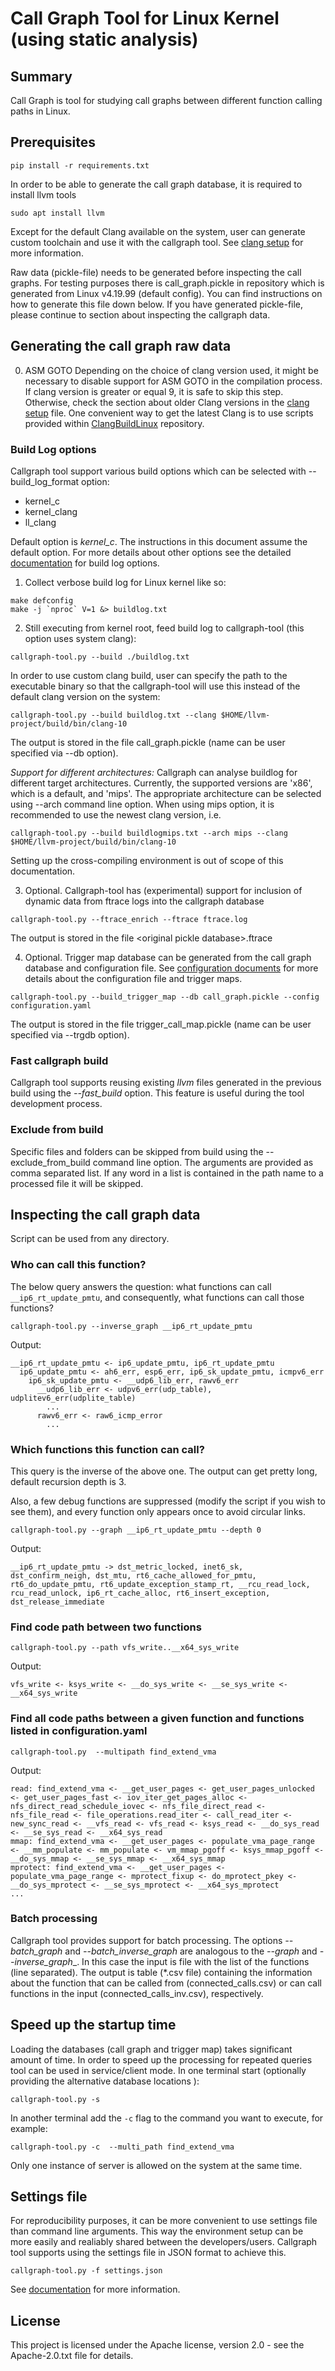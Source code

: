 <!--
SPDX-FileCopyrightText: 2020 Bayerische Motoren Werke Aktiengesellschaft (BMW AG)

SPDX-License-Identifier: Apache-2.0
-->

# Call Graph Tool for Linux Kernel (using static analysis)

## Summary

Call Graph is tool for studying call graphs between different function calling paths in Linux. 


## Prerequisites
```
pip install -r requirements.txt
```
In order to be able to generate the call graph database, it is required to install llvm tools
```
sudo apt install llvm
```
Except for the default Clang available on the system, user can generate custom toolchain and 
use it with the callgraph tool. See [clang setup](doc/clangsetup.md) for more information.

Raw data (pickle-file) needs to be generated before inspecting the call graphs. For testing purposes there is call_graph.pickle in repository which is generated from Linux v4.19.99 (default config).
You can find instructions on how to generate this file down below.
If you have generated pickle-file, please continue to section about inspecting the callgraph data. 

## Generating the call graph raw data 

0. ASM GOTO 
Depending on the choice of clang version used, it might be necessary to disable support for ASM GOTO in the compilation process. If clang version is greater or equal 9, it is safe to
skip this step. Otherwise, check the section about older Clang versions in the [clang setup](doc/clangsetup.md) file. One convenient way to get the latest Clang is to use scripts provided within [ClangBuildLinux](https://github.com/ClangBuiltLinux/tc-build) repository.

### Build Log options

Callgraph tool support various build options which can be selected with --build_log_format option:
* kernel\_c
* kernel\_clang
* ll\_clang

Default option is _kernel\_c_. The instructions in this document assume the default option. For more details about other options see the detailed [documentation](doc/buildlogoptions.md) for build log options.


1. Collect verbose build log for Linux kernel like so:
```
make defconfig
make -j `nproc` V=1 &> buildlog.txt
```

2. Still executing from kernel root, feed build log to callgraph-tool (this option uses system clang):
```
callgraph-tool.py --build ./buildlog.txt
```

In order to use custom clang build, user can specify the path to the executable binary so that the callgraph-tool will use this instead of the default clang
version on the system: 

```
callgraph-tool.py --build buildlog.txt --clang $HOME/llvm-project/build/bin/clang-10
```
The output is stored in the file call_graph.pickle (name can be user specified via --db option).

_Support for different architectures:_
Callgraph can analyse buildlog for different target architectures. Currently, the supported versions are 'x86', which is a default, and 'mips'. The
appropriate architecture can be selected using --arch command line option. When using mips option, it is recommended to use the newest clang version, i.e.
```
callgraph-tool.py --build buildlogmips.txt --arch mips --clang $HOME/llvm-project/build/bin/clang-10
```
Setting up the cross-compiling environment is out of scope of this documentation.

3. Optional. Callgraph-tool has (experimental) support for inclusion of dynamic data from ftrace logs into the callgraph database
```
callgraph-tool.py --ftrace_enrich --ftrace ftrace.log
```
The output is stored in the file \<original pickle database\>.ftrace

4. Optional. Trigger map database can be generated from the call graph database and configuration file. See [configuration documents](doc/configuration.md) for more details about the configuration file and trigger maps.
```
callgraph-tool.py --build_trigger_map --db call_graph.pickle --config configuration.yaml
```
The output is stored in the file trigger_call_map.pickle (name can be user specified via --trgdb option).

### Fast callgraph build
Callgraph tool supports reusing existing _llvm_ files generated in the previous build using the _--fast_build_ option. This feature is useful during the tool development process.

### Exclude from build
Specific files and folders can be skipped from build using the --exclude_from_build command line option. The arguments are provided as comma separated list. If any word
in a list is contained in the path name to a processed file it will be skipped.

## Inspecting the call graph data

Script can be used from any directory. 

### Who can call this function?

The below query answers the question: what functions can call `__ip6_rt_update_pmtu`, and consequently,
what functions can call those functions?

```
callgraph-tool.py --inverse_graph __ip6_rt_update_pmtu
```
Output:
```
__ip6_rt_update_pmtu <- ip6_update_pmtu, ip6_rt_update_pmtu
  ip6_update_pmtu <- ah6_err, esp6_err, ip6_sk_update_pmtu, icmpv6_err
    ip6_sk_update_pmtu <- __udp6_lib_err, rawv6_err
      __udp6_lib_err <- udpv6_err(udp_table), udplitev6_err(udplite_table)
        ...
      rawv6_err <- raw6_icmp_error
        ...
```

### Which functions this function can call?

This query is the inverse of the above one.  The output can get pretty long, default recursion depth is 3.

Also, a few debug functions are suppressed (modify the script if you wish to see them), and every function
only appears once to avoid circular links.

```
callgraph-tool.py --graph __ip6_rt_update_pmtu --depth 0
```
Output:
```
__ip6_rt_update_pmtu -> dst_metric_locked, inet6_sk, dst_confirm_neigh, dst_mtu, rt6_cache_allowed_for_pmtu, rt6_do_update_pmtu, rt6_update_exception_stamp_rt, __rcu_read_lock, rcu_read_unlock, ip6_rt_cache_alloc, rt6_insert_exception, dst_release_immediate
```

### Find code path between two functions

```
callgraph-tool.py --path vfs_write..__x64_sys_write
```
Output:
```
vfs_write <- ksys_write <- __do_sys_write <- __se_sys_write <- __x64_sys_write
```

### Find all code paths between a given function and functions listed in configuration.yaml

```
callgraph-tool.py  --multipath find_extend_vma
```
Output:
```
read: find_extend_vma <- __get_user_pages <- get_user_pages_unlocked <- get_user_pages_fast <- iov_iter_get_pages_alloc <- nfs_direct_read_schedule_iovec <- nfs_file_direct_read <- nfs_file_read <- file_operations.read_iter <- call_read_iter <- new_sync_read <- __vfs_read <- vfs_read <- ksys_read <- __do_sys_read <- __se_sys_read <- __x64_sys_read
mmap: find_extend_vma <- __get_user_pages <- populate_vma_page_range <- __mm_populate <- mm_populate <- vm_mmap_pgoff <- ksys_mmap_pgoff <- __do_sys_mmap <- __se_sys_mmap <- __x64_sys_mmap
mprotect: find_extend_vma <- __get_user_pages <- populate_vma_page_range <- mprotect_fixup <- do_mprotect_pkey <- __do_sys_mprotect <- __se_sys_mprotect <- __x64_sys_mprotect
...
```
### Batch processing

Callgraph tool provides support for batch processing. The options _--batch\_graph_ and _--batch\_inverse\_graph_ are analogous to the _--graph_ and _--inverse_graph__. In this case the input is file with the list of the functions (line separated). The output is table (*.csv file) containing the information about the function that can be called from (connected_calls.csv) or can call functions in the input (connected_calls_inv.csv), respectively.

## Speed up the startup time

Loading the databases (call graph and trigger map) takes significant amount of time. In order to speed up the processing for repeated queries tool can be used in service/client mode.
In one terminal start (optionally providing the alternative database locations ):
```
callgraph-tool.py -s
```
In another terminal add the `-c` flag to the command you want to execute, for example:
```
callgraph-tool.py -c  --multi_path find_extend_vma
```
Only one instance of server is allowed on the system at the same time.


## Settings file
For reproducibility purposes, it can be more convenient to use settings file than command line arguments. This way the environment setup can be more easily and realiably shared between the developers/users. Callgraph tool supports using the settings file in JSON format to achieve this. 
```
callgraph-tool.py -f settings.json
```

See [documentation](doc/settings.md) for more information.

## License
This project is licensed under the Apache license, version 2.0 - see the Apache-2.0.txt file for details.
